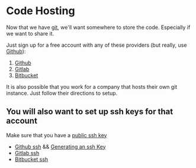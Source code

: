 # Code Hosting

Now that we have [git](./dcvs-git.md), we'll want somewhere to store the code. Especially if we want to share it.

Just sign up for a free account with any of these providers (but really, use [Github](https://github.com/)):

1. [Github](https://github.com/)
2. [Gitlab](https://about.gitlab.com/)
3. [Bitbucket](https://bitbucket.org/)

It is also possible that you work for a company that hosts their own git instance. Just follow their directions to setup.


## You will also want to set up ssh keys for that account

  Make sure that you have a [public ssh key](./ssh-keys.md)

  - [Github ssh](https://docs.github.com/en/github/authenticating-to-github/connecting-to-github-with-ssh) && [Generating an ssh Key](https://docs.github.com/en/github/authenticating-to-github/generating-a-new-ssh-key-and-adding-it-to-the-ssh-agent)
  - [Gitlab ssh](https://dev.to/sndrx/how-to-set-up-an-ssh-key-and-use-it-in-gitlab--42p1)
  - [Bitbucket ssh](https://confluence.atlassian.com/bitbucketserver/ssh-user-keys-for-personal-use-776639793.html)
